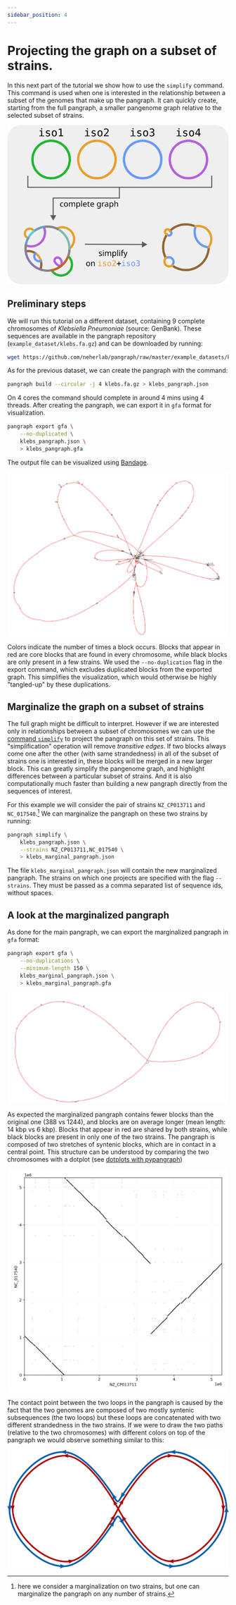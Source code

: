```yaml
---
sidebar_position: 4
---
```


# Projecting the graph on a subset of strains.

In this next part of the tutorial we show how to use the `simplify` command. This command is used when one is interested in the relationship between a subset of the genomes that make up the pangraph. It can quickly create, starting from the full pangraph, a smaller pangenome graph relative to the selected subset of strains.

![simplified graph](../assets/t4_simplify.png)

## Preliminary steps

We will run this tutorial on a different dataset, containing 9 complete chromosomes of _Klebsiella Pneumoniae_ (source: GenBank). These sequences are available in the pangraph repository (`example_dataset/klebs.fa.gz`) and can be downloaded by running:

```bash
wget https://github.com/neherlab/pangraph/raw/master/example_datasets/klebs.fa.gz
```

As for the previous dataset, we can create the pangraph with the command:

```bash
pangraph build --circular -j 4 klebs.fa.gz > klebs_pangraph.json
```

On 4 cores the command should complete in around 4 mins using 4 threads. After creating the pangraph, we can export it in `gfa` format for visualization.

```bash
pangraph export gfa \
    --no-duplicated \
    klebs_pangraph.json \
    > klebs_pangraph.gfa
```

The output file can be visualized using [Bandage](https://rrwick.github.io/Bandage/).

![img](../assets/t4_klebs_full_pangraph.png)

Colors indicate the number of times a block occurs. Blocks that appear in red are core blocks that are found in every chromosome, while black blocks are only present in a few strains. We used the `--no-duplication` flag in the export command, which excludes duplicated blocks from the exported graph. This simplifies the visualization, which would otherwise be highly "tangled-up" by these duplications.


## Marginalize the graph on a subset of strains

The full graph might be difficult to interpret. However if we are interested only in relationships between a subset of chromosomes we can use the [command `simplify`](../reference.md#pangraph-simplify) to project the pangraph on this set of strains. This "simplification" operation will remove _transitive edges_. If two blocks always come one after the other (with same strandedness) in all of the subset of strains one is interested in, these blocks will be merged in a new larger block. This can greatly simplify the pangenome graph, and highlight differences between a particular subset of strains. And it is also computationally much faster than building a new pangraph directly from the sequences of interest.

For this example we will consider the pair of strains `NZ_CP013711` and `NC_017540`.[^1] We can marginalize the pangraph on these two strains by running:

[^1]: here we consider a marginalization on two strains, but one can marginalize the pangraph on any number of strains.


```bash
pangraph simplify \
    klebs_pangraph.json \
    --strains NZ_CP013711,NC_017540 \
    > klebs_marginal_pangraph.json
```

The file `klebs_marginal_pangraph.json` will contain the new marginalized pangraph. The strains on which one projects are specified with the flag `--strains`. They must be passed as a comma separated list of sequence ids, without spaces.


## A look at the marginalized pangraph

As done for the main pangraph, we can export the marginalized pangraph in `gfa` format:

```bash
pangraph export gfa \
    --no-duplications \
    --minimum-length 150 \
    klebs_marginal_pangraph.json \
    > klebs_marginal_pangraph.gfa
```

![img](../assets/t4_klebs_marginal_pangraph.png)

As expected the marginalized pangraph contains fewer blocks than the original one (388 vs 1244), and blocks are on average longer (mean length: 14 kbp vs 6 kbp). Blocks that appear in red are shared by both strains, while black blocks are present in only one of the two strains. The pangraph is composed of two stretches of syntenic blocks, which are in contact in a central point. This structure can be understood by comparing the two chromosomes with a dotplot (see [dotplots with pypangraph](../pypangraph/tutorial5.md))

![img](../assets/t4_klebs_dotplot.png)

The contact point between the two loops in the pangraph is caused by the fact that the two genomes are composed of two mostly syntenic subsequences (the two loops) but these loops are concatenated with two different strandedness in the two strains. If we were to draw the two paths (relative to the two chromosomes) with different colors on top of the pangraph we would observe something similar to this:

![img](../assets/t4_pangraph_inversion.png)
